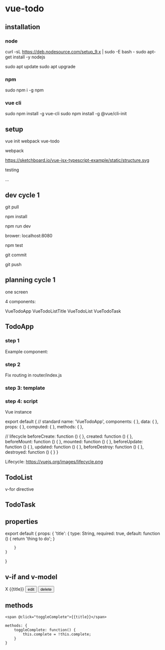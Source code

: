 # vue-todo

## installation

### node

curl -sL https://deb.nodesource.com/setup_9.x | sudo -E bash -
sudo apt-get install -y nodejs

sudo apt update
sudo apt upgrade


### npm

sudo npm i -g npm

### vue cli

sudo npm install -g vue-cli
sudo npm install -g @vue/cli-init


## setup

vue init webpack vue-todo


webpack

https://sketchboard.io/vue-jsx-typescript-example/static/structure.svg

testing

...

<initalize a new git repo here>


## dev cycle 1

git pull

npm install

npm run dev

brower: localhost:8080

<make changes>

npm test

git commit

git push

## planning cycle 1

one screen

4 components:

VueTodoApp
VueTodoListTitle
VueTodoList
VueTodoTask


## TodoApp

### step 1

Example component:

<template>
    
</template>

<script>
export default {
    
}
</script>

<style scoped>

</style>

### step 2
Fix routing in router/index.js

### step 3: template
<template>
    
</template>




### step 4: script

Vue instance

export default {
  // standard
  name: 'VueTodoApp',
  components: { },
  data: { },
  props: { },
  computed: { },
  methods: { },
  
  // lifecycle
  beforeCreate: function () { },
  created: function () { },
  beforeMount: function () { },
  mounted: function () { },
  beforeUpdate: function () { },
  updated: function () { },
  beforeDestroy: function () { },
  destroyed: function () { }
}

Lifecycle: https://vuejs.org/images/lifecycle.png

## TodoList

v-for directive


## TodoTask

## properties

export default {
    props: {
        'title': {
            type: String,
            required: true,
            default: function () {
                return 'thing to do';
            }

        }
    }
}

## v-if and v-model

<div>
    <span v-if="complete">X </span>
    <span @click="toggleComplete">{{title}}</span>
    <button>edit</button>
    <button>delete</button>
</div>



## methods

    <span @click="toggleComplete">{{title}}</span>

    methods: {
        toggleComplete: function() {
            this.complete = !this.complete;
        }
    }